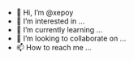 - 👋 Hi, I’m @xepoy
- 👀 I’m interested in ...
- 🌱 I’m currently learning ...
- 💞️ I’m looking to collaborate on ...
- 📫 How to reach me ...

<!---
xepoy/xepoy is a ✨ special ✨ repository because its `README.md` (this file) appears on your GitHub profile.
You can click the Preview link to take a look at your changes.
--->
